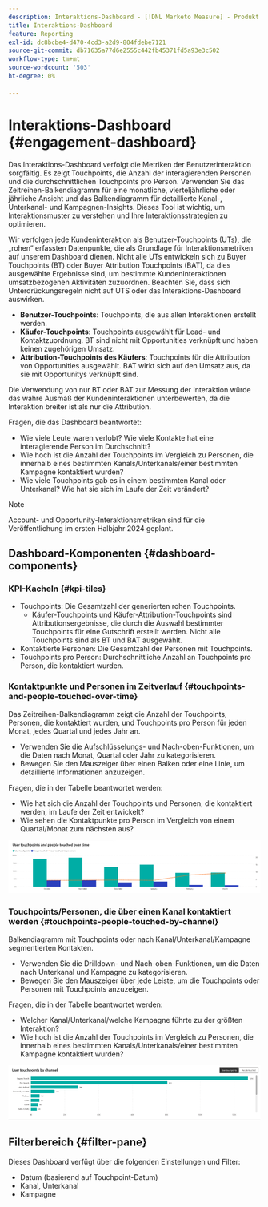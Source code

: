 ```yaml
---
description: Interaktions-Dashboard - [!DNL Marketo Measure] - Produkt
title: Interaktions-Dashboard
feature: Reporting
exl-id: dc8bcbe4-d470-4cd3-a2d9-804fdebe7121
source-git-commit: db71635a77d6e2555c442fb45371fd5a93e3c502
workflow-type: tm+mt
source-wordcount: '503'
ht-degree: 0%

---
```


# Interaktions-Dashboard {#engagement-dashboard}

Das Interaktions-Dashboard verfolgt die Metriken der Benutzerinteraktion sorgfältig. Es zeigt Touchpoints, die Anzahl der interagierenden Personen und die durchschnittlichen Touchpoints pro Person. Verwenden Sie das Zeitreihen-Balkendiagramm für eine monatliche, vierteljährliche oder jährliche Ansicht und das Balkendiagramm für detaillierte Kanal-, Unterkanal- und Kampagnen-Insights. Dieses Tool ist wichtig, um Interaktionsmuster zu verstehen und Ihre Interaktionsstrategien zu optimieren.

Wir verfolgen jede Kundeninteraktion als Benutzer-Touchpoints (UTs), die „rohen“ erfassten Datenpunkte, die als Grundlage für Interaktionsmetriken auf unserem Dashboard dienen. Nicht alle UTs entwickeln sich zu Buyer Touchpoints (BT) oder Buyer Attribution Touchpoints (BAT), da dies ausgewählte Ergebnisse sind, um bestimmte Kundeninteraktionen umsatzbezogenen Aktivitäten zuzuordnen. Beachten Sie, dass sich Unterdrückungsregeln nicht auf UTS oder das Interaktions-Dashboard auswirken.

* **Benutzer-Touchpoints**: Touchpoints, die aus allen Interaktionen erstellt werden.
* **Käufer-Touchpoints**: Touchpoints ausgewählt für Lead- und Kontaktzuordnung. BT sind nicht mit Opportunities verknüpft und haben keinen zugehörigen Umsatz.
* **Attribution-Touchpoints des Käufers**: Touchpoints für die Attribution von Opportunities ausgewählt. BAT wirkt sich auf den Umsatz aus, da sie mit Opportunitys verknüpft sind.

Die Verwendung von nur BT oder BAT zur Messung der Interaktion würde das wahre Ausmaß der Kundeninteraktionen unterbewerten, da die Interaktion breiter ist als nur die Attribution.

Fragen, die das Dashboard beantwortet:

* Wie viele Leute waren verlobt? Wie viele Kontakte hat eine interagierende Person im Durchschnitt?
* Wie hoch ist die Anzahl der Touchpoints im Vergleich zu Personen, die innerhalb eines bestimmten Kanals/Unterkanals/einer bestimmten Kampagne kontaktiert wurden?
* Wie viele Touchpoints gab es in einem bestimmten Kanal oder Unterkanal? Wie hat sie sich im Laufe der Zeit verändert?

>[!NOTE]
>
>Account- und Opportunity-Interaktionsmetriken sind für die Veröffentlichung im ersten Halbjahr 2024 geplant.

## Dashboard-Komponenten {#dashboard-components}

### KPI-Kacheln {#kpi-tiles}

* Touchpoints: Die Gesamtzahl der generierten rohen Touchpoints.
   * Käufer-Touchpoints und Käufer-Attribution-Touchpoints sind Attributionsergebnisse, die durch die Auswahl bestimmter Touchpoints für eine Gutschrift erstellt werden. Nicht alle Touchpoints sind als BT und BAT ausgewählt.
* Kontaktierte Personen: Die Gesamtzahl der Personen mit Touchpoints.
* Touchpoints pro Person: Durchschnittliche Anzahl an Touchpoints pro Person, die kontaktiert wurden.

### Kontaktpunkte und Personen im Zeitverlauf {#touchpoints-and-people-touched-over-time}

Das Zeitreihen-Balkendiagramm zeigt die Anzahl der Touchpoints, Personen, die kontaktiert wurden, und Touchpoints pro Person für jeden Monat, jedes Quartal und jedes Jahr an.

* Verwenden Sie die Aufschlüsselungs- und Nach-oben-Funktionen, um die Daten nach Monat, Quartal oder Jahr zu kategorisieren.
* Bewegen Sie den Mauszeiger über einen Balken oder eine Linie, um detaillierte Informationen anzuzeigen.

Fragen, die in der Tabelle beantwortet werden:

* Wie hat sich die Anzahl der Touchpoints und Personen, die kontaktiert werden, im Laufe der Zeit entwickelt?
* Wie sehen die Kontaktpunkte pro Person im Vergleich von einem Quartal/Monat zum nächsten aus?

![](assets/engagement-dashboard-1.png)

### Touchpoints/Personen, die über einen Kanal kontaktiert werden {#touchpoints-people-touched-by-channel}

Balkendiagramm mit Touchpoints oder nach Kanal/Unterkanal/Kampagne segmentierten Kontakten.

* Verwenden Sie die Drilldown- und Nach-oben-Funktionen, um die Daten nach Unterkanal und Kampagne zu kategorisieren.
* Bewegen Sie den Mauszeiger über jede Leiste, um die Touchpoints oder Personen mit Touchpoints anzuzeigen.

Fragen, die in der Tabelle beantwortet werden:

* Welcher Kanal/Unterkanal/welche Kampagne führte zu der größten Interaktion?
* Wie hoch ist die Anzahl der Touchpoints im Vergleich zu Personen, die innerhalb eines bestimmten Kanals/Unterkanals/einer bestimmten Kampagne kontaktiert wurden?

![](assets/engagement-dashboard-2.png)

## Filterbereich {#filter-pane}

Dieses Dashboard verfügt über die folgenden Einstellungen und Filter:

* Datum (basierend auf Touchpoint-Datum)
* Kanal, Unterkanal
* Kampagne
